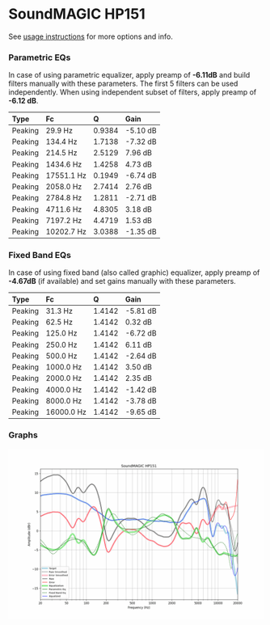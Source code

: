 # SoundMAGIC HP151
See [usage instructions](https://github.com/jaakkopasanen/AutoEq#usage) for more options and info.

### Parametric EQs
In case of using parametric equalizer, apply preamp of **-6.11dB** and build filters manually
with these parameters. The first 5 filters can be used independently.
When using independent subset of filters, apply preamp of **-6.12 dB**.

| Type    | Fc         |      Q | Gain     |
|:--------|:-----------|:-------|:---------|
| Peaking | 29.9 Hz    | 0.9384 | -5.10 dB |
| Peaking | 134.4 Hz   | 1.7138 | -7.32 dB |
| Peaking | 214.5 Hz   | 2.5129 | 7.96 dB  |
| Peaking | 1434.6 Hz  | 1.4258 | 4.73 dB  |
| Peaking | 17551.1 Hz | 0.1949 | -6.74 dB |
| Peaking | 2058.0 Hz  | 2.7414 | 2.76 dB  |
| Peaking | 2784.8 Hz  | 1.2811 | -2.71 dB |
| Peaking | 4711.6 Hz  | 4.8305 | 3.18 dB  |
| Peaking | 7197.2 Hz  | 4.4719 | 1.53 dB  |
| Peaking | 10202.7 Hz | 3.0388 | -1.35 dB |

### Fixed Band EQs
In case of using fixed band (also called graphic) equalizer, apply preamp of **-4.67dB**
(if available) and set gains manually with these parameters.

| Type    | Fc         |      Q | Gain     |
|:--------|:-----------|:-------|:---------|
| Peaking | 31.3 Hz    | 1.4142 | -5.81 dB |
| Peaking | 62.5 Hz    | 1.4142 | 0.32 dB  |
| Peaking | 125.0 Hz   | 1.4142 | -6.72 dB |
| Peaking | 250.0 Hz   | 1.4142 | 6.11 dB  |
| Peaking | 500.0 Hz   | 1.4142 | -2.64 dB |
| Peaking | 1000.0 Hz  | 1.4142 | 3.50 dB  |
| Peaking | 2000.0 Hz  | 1.4142 | 2.35 dB  |
| Peaking | 4000.0 Hz  | 1.4142 | -1.42 dB |
| Peaking | 8000.0 Hz  | 1.4142 | -3.78 dB |
| Peaking | 16000.0 Hz | 1.4142 | -9.65 dB |

### Graphs
![](./SoundMAGIC%20HP151.png)